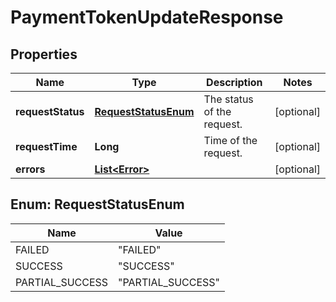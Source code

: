 
# PaymentTokenUpdateResponse

## Properties
Name | Type | Description | Notes
------------ | ------------- | ------------- | -------------
**requestStatus** | [**RequestStatusEnum**](#RequestStatusEnum) | The status of the request. |  [optional]
**requestTime** | **Long** | Time of the request. |  [optional]
**errors** | [**List&lt;Error&gt;**](Error.md) |  |  [optional]


<a name="RequestStatusEnum"></a>
## Enum: RequestStatusEnum
Name | Value
---- | -----
FAILED | &quot;FAILED&quot;
SUCCESS | &quot;SUCCESS&quot;
PARTIAL_SUCCESS | &quot;PARTIAL_SUCCESS&quot;



